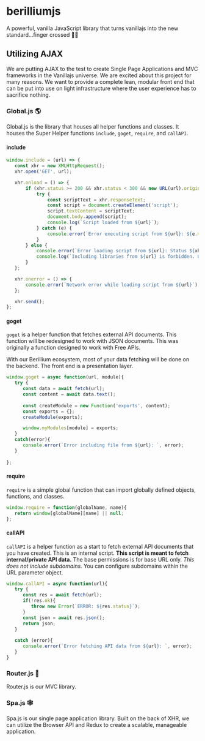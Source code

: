 # berilliumjs

A powerful, vanilla JavaScript library that turns vanillajs into the new standard...finger crossed 🫰🏼

## Utilizing AJAX

We are putting AJAX to the test to create Single Page Applications and MVC frameworks in the Vanillajs universe. We are excited about this project for many reasons. We want to provide a complete lean, modular front end that can be put into use on light infrastructure where the user experience has to sacrifice nothing.

### Global.js 🌎

Global.js is the library that houses all helper functions and classes. It houses the Super Helper functions `include`, `goget`, `require`, and `callAPI`.

#### include

```js
window.include = (url) => {
   const xhr = new XMLHttpRequest();
   xhr.open('GET', url);

   xhr.onload = () => {
       if (xhr.status >= 200 && xhr.status < 300 && new URL(url).origin === window.location.origin) {
           try {
               const scriptText = xhr.responseText;
               const script = document.createElement('script');
               script.textContent = scriptText;
               document.body.append(script);
               console.log(`Script loaded from ${url}`);
           } catch (e) {
               console.error(`Error executing script from ${url}: ${e.message}`);
           }
       } else {
           console.error(`Error loading script from ${url}: Status ${xhr.status}`);
           console.log(`Including libraries from ${url} is forbidden. Use local scripts only.`);
       }
   };

   xhr.onerror = () => {
       console.error(`Network error while loading script from ${url}`);
   };

   xhr.send();
};

```

#### goget

`goget` is a helper function that fetches external API documents. This function will be redesigned to work with JSON documents. This was originally a function designed to work with Free APIs. 

With our Berillium ecosystem, most of your data fetching will be done on the backend. The front end is a presentation layer.

```js
window.goget = async function(url, module){
   try { 
      const data = await fetch(url);
      const content = await data.text();
    
      const createModule = new Function('exports', content);
      const exports = {};
      createModule(exports);

      window.myModules[module] = exports;
   } 
   catch(error){
      console.error(`Error including file from ${url}: `, error);
   }
   
};
```

#### require

`require` is a simple global function that can import globally defined objects, functions, and classes.

```js
window.require = function(globalName, name){
   return window[globalName][name] || null;
};
```

#### callAPI

`callAPI` is a helper function as a start to fetch external API documents that you have created. This is an internal script. **This script is meant to fetch internal/private API data.** The base permissions is for base URL only. *This does not include subdomains.* You can configure subdomains within the URL parameter object.

```js
window.callAPI = async function(url){
   try {
      const res = await fetch(url);
      if(!res.ok){
         throw new Error(`ERROR: ${res.status}`);
      }
      const json = await res.json();
      return json;
   }
   
   catch (error){
      console.error(`Error fetching API data from ${url}: `, error);
   }
}
```

### Router.js 🚄

Router.js is our MVC library.  

### Spa.js 🕸️

Spa.js is our single page application library. Built on the back of XHR, we can utilize the Browser API and Redux to create a scalable, manageable application.